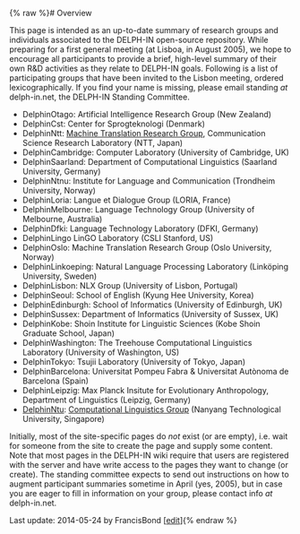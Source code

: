 {% raw %}# Overview

This page is intended as an up-to-date summary of research groups and
individuals associated to the DELPH-IN open-source repository. While
preparing for a first general meeting (at Lisboa, in August 2005), we
hope to encourage all participants to provide a brief, high-level
summary of their own R&D activities as they relate to DELPH-IN goals.
Following is a list of participating groups that have been invited to
the Lisbon meeting, ordered lexicographically. If you find your name is
missing, please email standing *at* delph-in.net, the DELPH-IN Standing
Committee.

- DelphinOtago: Artificial Intelligence Research Group
(New Zealand)
- DelphinCst: Center for Sprogteknologi (Denmark)
- DelphinNtt: [Machine Translation Research
Group](http://www.kecl.ntt.co.jp/icl/mtg), Communication Science
Research Laboratory (NTT, Japan)
- DelphinCambridge: Computer Laboratory
(University of Cambridge, UK)
- DelphinSaarland: Department of Computational
Linguistics (Saarland University, Germany)
- DelphinNtnu: Institute for Language and Communication
(Trondheim University, Norway)
- DelphinLoria: Langue et Dialogue Group (LORIA,
France)
- DelphinMelbourne: Language Technology Group
(University of Melbourne, Australia)
- DelphinDfki: Language Technology Laboratory (DFKI,
Germany)
- DelphinLingo LinGO Laboratory (CSLI Stanford, US)
- DelphinOslo: Machine Translation Research Group (Oslo
University, Norway)
- DelphinLinkoeping: Natural Language Processing
Laboratory (Linköping University, Sweden)
- DelphinLisbon: NLX Group (University of Lisbon,
Portugal)
- DelphinSeoul: School of English (Kyung Hee
University, Korea)
- DelphinEdinburgh: School of Informatics
(University of Edinburgh, UK)
- DelphinSussex: Department of Informatics
(University of Sussex, UK)
- DelphinKobe: Shoin Institute for Linguistic Sciences
(Kobe Shoin Graduate School, Japan)
- DelphinWashington: The Treehouse Computational
Linguistics Laboratory (University of Washington, US)
- DelphinTokyo: Tsujii Laboratory (University of
Tokyo, Japan)
- DelphinBarcelona: Universitat Pompeu Fabra &
Universitat Autònoma de Barcelona (Spain)
- DelphinLeipzig: Max Planck Insitute for
Evolutionary Anthropology, Department of Linguistics (Leipzig,
Germany)
- [DelphinNtu](/DelphinNtu): [Computational Linguistics
Group](http://compling.hss.ntu.edu.sg/) (Nanyang Technological
University, Singapore)

Initially, most of the site-specific pages do *not* exist (or are
empty), i.e. wait for someone from the site to create the page and
supply some content. Note that most pages in the DELPH-IN wiki require
that users are registered with the server and have write access to the
pages they want to change (or create). The standing committee expects to
send out instructions on how to augment participant summaries sometime
in April (yes, 2005), but in case you are eager to fill in information
on your group, please contact info *at* delph-in.net.

Last update: 2014-05-24 by FrancisBond [[edit](https://github.com/delph-in/docs/wiki/DelphinParticipants/_edit)]{% endraw %}